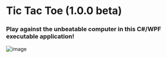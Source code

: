 # Tic Tac Toe (1.0.0 beta)

### Play against the unbeatable computer in this C#/WPF executable application!

![image](https://github.com/RubyDevil/tic-tac-toe/assets/74435331/60482836-5099-40d7-9c07-046b0857e9b4)
